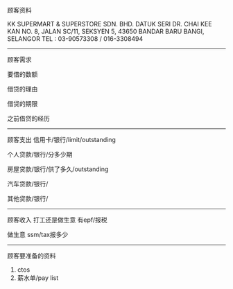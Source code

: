 顾客资料

KK SUPERMART & SUPERSTORE SDN. BHD. DATUK SERI DR. CHAI KEE KAN NO. 8, JALAN SC/11, SEKSYEN 5, 43650 BANDAR BARU BANGI, SELANGOR TEL : 03-90573308 / 016-3308494


-----------------
顾客需求


要借的数额

借贷的理由

借贷的期限

之前借贷的经历


--------------
顾客支出
信用卡/银行/limit/outstanding


个人贷款/银行/分多少期

房屋贷款/银行/供了多久/outstanding

汽车贷款/银行/


其他贷款/银行/

-----------
顾客收入
打工还是做生意
有epf/报税

做生意 ssm/tax报多少

-------
顾客要准备的资料
1. ctos
2. 薪水单/pay list




